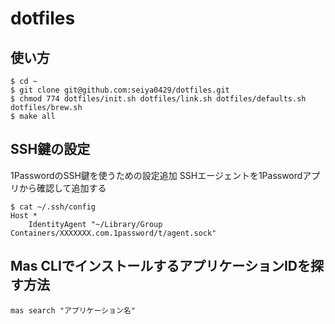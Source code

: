 # dotfiles

## 使い方

```
$ cd ~
$ git clone git@github.com:seiya0429/dotfiles.git
$ chmod 774 dotfiles/init.sh dotfiles/link.sh dotfiles/defaults.sh dotfiles/brew.sh
$ make all
```

## SSH鍵の設定
1PasswordのSSH鍵を使うための設定追加
SSHエージェントを1Passwordアプリから確認して追加する

```
$ cat ~/.ssh/config
Host *
	IdentityAgent "~/Library/Group Containers/XXXXXXX.com.1password/t/agent.sock"
```

## Mas CLIでインストールするアプリケーションIDを探す方法
```
mas search "アプリケーション名"
```
